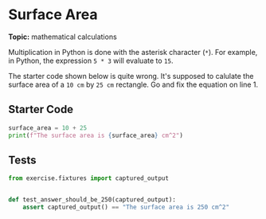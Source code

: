 # Surface Area
**Topic:** mathematical calculations



Multiplication in Python is done with the asterisk character (`*`). For example, in Python, the expression `5 * 3` will evaluate to `15`.

The starter code shown below is quite wrong. It's supposed to calulate the surface area of a `10 cm` by `25 cm` rectangle. Go and fix the equation on line 1.

## Starter Code
```python
surface_area = 10 + 25
print(f"The surface area is {surface_area} cm^2")
```

## Tests
```python
from exercise.fixtures import captured_output


def test_answer_should_be_250(captured_output):
    assert captured_output() == "The surface area is 250 cm^2"
```
